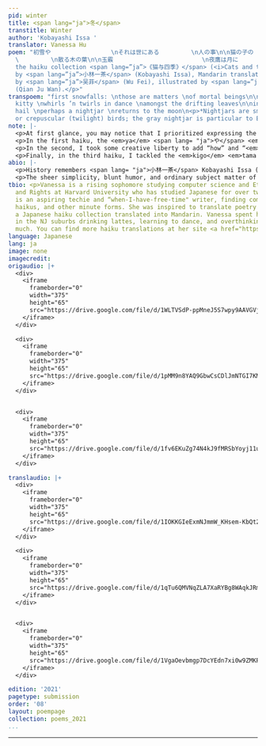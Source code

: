 ```yaml
---
pid: winter
title: <span lang="ja">冬</span>
transtitle: Winter
author: 'Kobayashi Issa '
translator: Vanessa Hu
poem: "初雪や                 \nそれは世にある         \n人の事\n\n猫の子の                 \nくるくる舞や
  \         \n散る木の葉\n\n玉霰                         \n夜鷹は月に                 \n帰るめり\n<p>From
  the haiku collection <span lang=”ja”>《猫与四季》</span> (<i>Cats and the Four Seasons</i>)
  by <span lang=”ja”>小林一茶</span> (Kobayashi Issa), Mandarin translations from Japanese
  by <span lang=”ja”>吴菲</span> (Wu Fei), illustrated by <span lang=”ja”>千巨万</span>
  (Qian Ju Wan).</p>"
transpoem: "first snowfalls: \nthose are matters \nof mortal beings\n\noh, how the
  kitty \nwhirls ’n twirls in dance \namongst the drifting leaves\n\nin pearls of
  hail \nperhaps a nightjar \nreturns to the moon\n<p>*Nightjars are small, nocturnal
  or crepuscular (twilight) birds; the gray nightjar is particular to East Asia.</p>"
note: |-
  <p>At first glance, you may notice that I prioritized expressing the haiku’s overall succinctness over the strict five-seven-five syllable pattern. Moreover, I tussled with grammar and vocabulary ambiguities in these poems, as well as the features of traditional haiku: one, the <em>kigo</em> <span lang= "ja">季語</span>, a seasonal phrase; and two, the <em>kireji</em> <span lang= "ja">切れ字</span>, to convey emphasis, contrast, or other nuances.</p>
  <p>In the first haiku, the <em>ya</em> <span lang= "ja">や</span> <em>kireji</em> juxtaposes two elements, and I chose to use a colon, rather than a dash or emphatic “oh!” to preserve the gentleness of the contemplation. I also considered why first snowfalls were <em>yo ni aru </em> / <em>hito no koto</em>, or “living people’s business.” Perhaps it’s not just because we like to measure the natural world through human-made joys and concerns, from postcard scenes to snow-shoveling woes, but also because we simply must exist alongside such markers of passing time. So, I chose “matter” to translate <em>koto</em> (“business”) to imply this obligatory quality and “mortal” rather than “living” being because, to me, a first snowfall emphasizes that impermanence.</p>
  <p>In the second, I took some creative liberty to add “how” and “<em>in</em> dance” to provide continuous grammatical structure, and rhymed “whirl” and “twirl” for a similar effect as the reduplicative phrase <em>kuru-kuru</em> (“spinning”). Moreover, I chose “amongst” over “among” since its <em>s</em> matches the <em>s</em> in dance and <em>f</em> in drifting; they convey a whispery lull as a small kitty plays serenely in after-autumn leaves.</p>
  <p>Finally, in the third haiku, I tackled the <em>kigo</em> <em>tama arare</em>, or “graupel” (which is essentially smaller hail). Since graupel isn’t well-known, I took inspiration from <em>tama</em> (“bead, gem”) and translated the <em>kigo</em> as “pearls of hail.” I selected the indefinite “a” and not “the” for the nightjar, to highlight mystery and melancholy. I imagine this scene as after a chilly storm — where an unnamed little bird, with a warm sigh of relief, takes to the lemon-lit moon cushioned atop bluish treescapes — as tiny pearls dot its wings and trace its flight-path home.</p>
abio: |-
  <p>History remembers <span lang= "ja">小林一茶</span> Kobayashi Issa (1763–1827) as one of the four Great Haiku Poets of Japan, following the most-known Matsuo Basho of the seventeenth century. With his name registered as Nobuyuki, Issa was his pen name, meaning “a cup of tea” and gained him recognition for writing over twenty-thousand haiku, creating accompanying art, and other works like <em>haibun</em> (a mix of prose and haiku) and <em>renga</em> (collaborative linked verse). Issa’s life was quite sorrowful despite his popularity at the time, and he endured the deaths of his first wife and three children, as well as frequent economic instability.</p>
  <p>The sheer simplicity, blunt humor, and ordinary subject matter of Issa’s works contrast the more ceremonious character of traditional, Basho-style haiku. Issa often wrote about nature’s tiniest inhabitants: cats, birds, and even mosquitoes, touching upon empathy, loneliness, and the human condition. This search for understanding in the smallest parts of our universe is something that struck me with warmth and nostalgia — like finishing the last sip of a cup of tea.</p>
tbio: <p>Vanessa is a rising sophomore studying computer science and Ethnicity, Migration
  and Rights at Harvard University who has studied Japanese for over two years. She
  is an aspiring techie and “when-I-have-free-time" writer, finding comfort in vignettes,
  haikus, and other minute forms. She was inspired to translate poetry after buying
  a Japanese haiku collection translated into Mandarin. Vanessa spent her quarantine
  in the NJ suburbs drinking lattes, learning to dance, and overthinking a tad too
  much. You can find more haiku translations at her site <a href="https://vanessahu.squarespace.com/about">here.</a></p>
language: Japanese
lang: ja
image: none
imagecredit:
origaudio: |+
  <div>
    <iframe
      frameborder="0"
      width="375"
      height="65"
      src="https://drive.google.com/file/d/1WLTVSdP-ppMneJ5S7wpy9AAVGVjitsdu/preview">
    </iframe>
  </div>

  <div>
    <iframe
      frameborder="0"
      width="375"
      height="65"
      src="https://drive.google.com/file/d/1pMM9n8YAQ9GbwCsCDlJmNTGI7KMzQdSX/preview">
    </iframe>
  </div>


  <div>
    <iframe
      frameborder="0"
      width="375"
      height="65"
      src="https://drive.google.com/file/d/1fv6EKuZg74N4kJ9fMRSbYoyj11u2h2ng/preview">
    </iframe>
  </div>

translaudio: |+
  <div>
    <iframe
      frameborder="0"
      width="375"
      height="65"
      src="https://drive.google.com/file/d/1IOKKGIeExmNJmmW_KHsem-KbQt21R5AV/preview">
    </iframe>
  </div>

  <div>
    <iframe
      frameborder="0"
      width="375"
      height="65"
      src="https://drive.google.com/file/d/1qTu6QMVNqZLA7XaRYBg8WAqkJRmC1hL-/preview">
    </iframe>
  </div>


  <div>
    <iframe
      frameborder="0"
      width="375"
      height="65"
      src="https://drive.google.com/file/d/1VgaOevbmgp7DcYEdn7xi0w9ZMKPSOLjN/preview">
    </iframe>
  </div>

edition: '2021'
pagetype: submission
order: '08'
layout: poempage
collection: poems_2021
...
```

---
